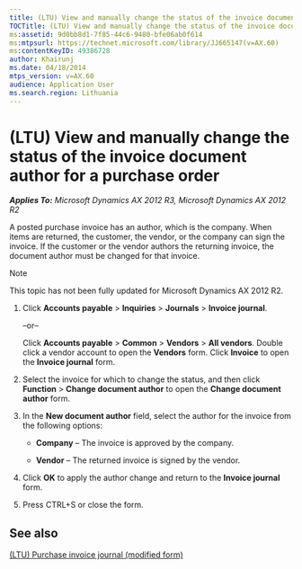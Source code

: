 ```yaml
---
title: (LTU) View and manually change the status of the invoice document author for a purchase order
TOCTitle: (LTU) View and manually change the status of the invoice document author for a purchase order
ms:assetid: 9d0bb8d1-7f85-44c6-9480-bfe06ab0f614
ms:mtpsurl: https://technet.microsoft.com/library/JJ665147(v=AX.60)
ms:contentKeyID: 49386728
author: Khairunj
ms.date: 04/18/2014
mtps_version: v=AX.60
audience: Application User
ms.search.region: Lithuania
---
```


# (LTU) View and manually change the status of the invoice document author for a purchase order 


_**Applies To:** Microsoft Dynamics AX 2012 R3, Microsoft Dynamics AX 2012 R2_

A posted purchase invoice has an author, which is the company. When items are returned, the customer, the vendor, or the company can sign the invoice. If the customer or the vendor authors the returning invoice, the document author must be changed for that invoice.


> [!NOTE]
> <P>This topic has not been fully updated for Microsoft Dynamics AX 2012 R2.</P>



1.  Click **Accounts payable** \> **Inquiries** \> **Journals** \> **Invoice journal**.
    
    –or–
    
    Click **Accounts payable** \> **Common** \> **Vendors** \> **All vendors**. Double click a vendor account to open the **Vendors** form. Click **Invoice** to open the **Invoice journal** form.

2.  Select the invoice for which to change the status, and then click **Function** \> **Change document author** to open the **Change document author** form.

3.  In the **New document author** field, select the author for the invoice from the following options:
    
      - **Company** – The invoice is approved by the company.
    
      - **Vendor** – The returned invoice is signed by the vendor.

4.  Click **OK** to apply the author change and return to the **Invoice journal** form.

5.  Press CTRL+S or close the form.

## See also

[(LTU) Purchase invoice journal (modified form)](https://technet.microsoft.com/library/jj665048\(v=ax.60\))

  



